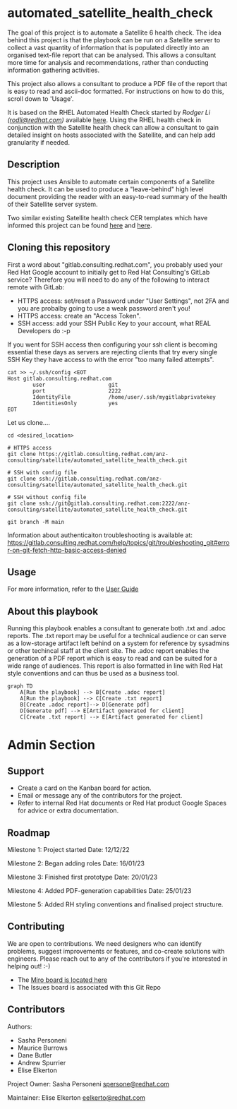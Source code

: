# automated_satellite_health_check

The goal of this project is to automate a Satellite 6 health check. The idea behind this project is that the playbook can be run on a Satellite server to collect a vast quantity of information that is populated directly into an organised text-file report that can be analysed. This allows a consultant more time for analysis and recommendations, rather than conducting information gathering activities. 

This project also allows a consultant to produce a PDF file of the report that is easy to read and ascii-doc formatted. For instructions on how to do this, scroll down to 'Usage'.

It is based on the RHEL Automated Health Check started by *Rodger Li (rodli@redhat.com)* available [here](https://gitlab.consulting.redhat.com/automated_health_check_crew/rhel).  Using the RHEL health check in conjunction with the Satellite health check can allow a consultant to gain detailed insight on hosts associated with the Satellite, and can help add granularity if needed.


## Description
This project uses Ansible to automate certain components of a Satellite health check. It can be used to produce a "leave-behind" high level document providing the reader with an easy-to-read summary of the health of their Satellite server system.

Two similar existing Satellite health check CER templates which have informed this project can be found [here](https://gitlab.consulting.redhat.com/customer-success/consulting-engagement-reports/client-cers/viavi-satellite-6-healthcheck) and [here](https://gitlab.consulting.redhat.com/customer-success/consulting-engagement-reports/client-cers/asml/2021-01-asml-satellite-healthcheck).


## Cloning this repository
First a word about "gitlab.consulting.redhat.com", you probably used your Red Hat Google account to initially get to Red Hat Consulting's GitLab service? Therefore you will need to do any of the following to interact remote with GitLab:
* HTTPS access:  set/reset a Password under "User Settings", not 2FA and you are probalby going to use a weak password aren't you!
* HTTPS access:  create an "Access Token".
* SSH access:    add your SSH Public Key to your account, what REAL Developers do :-p

If you went for SSH access then configuring your ssh client is becoming essential these days as servers are rejecting clients that try every single SSH Key they have access to with the error "too many failed attempts".
```
cat >> ~/.ssh/config <EOT
Host gitlab.consulting.redhat.com
        user                    git
        port                    2222
        IdentityFile            /home/user/.ssh/mygitlabprivatekey
        IdentitiesOnly          yes
EOT
``` 

Let us clone....
```
cd <desired_location>

# HTTPS access
git clone https://gitlab.consulting.redhat.com/anz-consulting/satellite/automated_satellite_health_check.git

# SSH with config file
git clone ssh://gitlab.consulting.redhat.com/anz-consulting/satellite/automated_satellite_health_check.git

# SSH without config file
git clone ssh://git@gitlab.consulting.redhat.com:2222/anz-consulting/satellite/automated_satellite_health_check.git

git branch -M main
```

Information about authenticaiton troubleshooting is available at:  https://gitlab.consulting.redhat.com/help/topics/git/troubleshooting_git#error-on-git-fetch-http-basic-access-denied


## Usage

For more information, refer to the [User Guide](https://gitlab.consulting.redhat.com/anz-consulting/satellite/automated_satellite_health_check/-/blob/main/user_guide.md?ref_type=heads)

## About this playbook
Running this playbook enables a consultant to generate both .txt and .adoc reports. The .txt report may be useful for a technical audience or can serve as a low-storage artifact left behind on a system for reference by sysadmins or other techincal staff at the client site. The .adoc report enables the generation of a PDF report which is easy to read and can be suited for a wide range of audiences. This report is also formatted in line with Red Hat style conventions and can thus be used as a business tool. 

```mermaid
graph TD
    A[Run the playbook] --> B[Create .adoc report]
    A[Run the playbook] --> C[Create .txt report]
    B[Create .adoc report]--> D[Generate pdf]
    D[Generate pdf] --> E[Artifact generated for client]
    C[Create .txt report] --> E[Artifact generated for client]
```

# Admin Section

## Support
- Create a card on the Kanban board for action.
- Email or message any of the contributors for the project.
- Refer to internal Red Hat documents or Red Hat product Google Spaces for advice or extra documentation.

## Roadmap

Milestone 1: Project started
Date: 12/12/22

Milestone 2: Began adding roles
Date: 16/01/23

Milestone 3: Finished first prototype
Date: 20/01/23

Milestone 4: Added PDF-generation capabilities
Date: 25/01/23

Milestone 5: Added RH styling conventions and finalised project structure.

## Contributing
We are open to contributions. 
We need designers who can identify problems, suggest improvements or features, and co-create solutions with engineers. Please reach out to any of the contributors if you're interested in helping out! :-)
- The [Miro board is located here](https://miro.com/app/board/uXjVNFNa3RM=/)
- The Issues board is associated with this Git Repo

## Contributors
Authors:
- Sasha Personeni
- Maurice Burrows
- Dane Butler
- Andrew Spurrier
- Elise Elkerton

Project Owner: Sasha Personeni spersone@redhat.com

Maintainer: Elise Elkerton eelkerto@redhat.com
